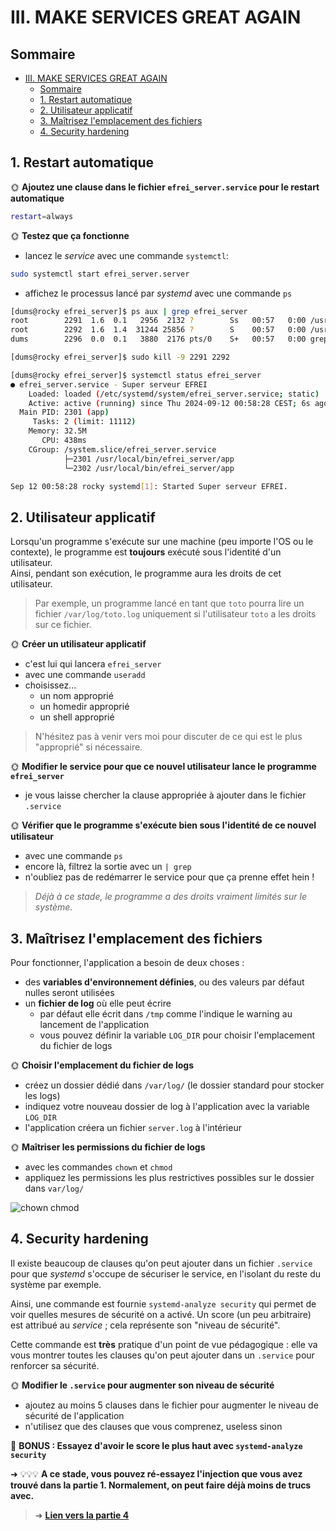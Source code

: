 # III. MAKE SERVICES GREAT AGAIN

## Sommaire

- [III. MAKE SERVICES GREAT AGAIN](#iii-make-services-great-again)
  - [Sommaire](#sommaire)
  - [1. Restart automatique](#1-restart-automatique)
  - [2. Utilisateur applicatif](#2-utilisateur-applicatif)
  - [3. Maîtrisez l'emplacement des fichiers](#3-maîtrisez-lemplacement-des-fichiers)
  - [4. Security hardening](#4-security-hardening)

## 1. Restart automatique

🌞 **Ajoutez une clause dans le fichier `efrei_server.service` pour le restart automatique**

```bash
restart=always
```

🌞 **Testez que ça fonctionne**

- lancez le *service* avec une commande `systemctl`:
```bash
sudo systemctl start efrei_server.server
```
- affichez le processus lancé par *systemd* avec une commande `ps`
 ```bash
[dums@rocky efrei_server]$ ps aux | grep efrei_server
root        2291  1.6  0.1   2956  2132 ?        Ss   00:57   0:00 /usr/local/bin/efrei_server/app
root        2292  1.6  1.4  31244 25856 ?        S    00:57   0:00 /usr/local/bin/efrei_server/app
dums        2296  0.0  0.1   3880  2176 pts/0    S+   00:57   0:00 grep --color=auto efrei_server

[dums@rocky efrei_server]$ sudo kill -9 2291 2292

[dums@rocky efrei_server]$ systemctl status efrei_server
● efrei_server.service - Super serveur EFREI
     Loaded: loaded (/etc/systemd/system/efrei_server.service; static)
     Active: active (running) since Thu 2024-09-12 00:58:28 CEST; 6s ago
   Main PID: 2301 (app)
      Tasks: 2 (limit: 11112)
     Memory: 32.5M
        CPU: 438ms
     CGroup: /system.slice/efrei_server.service
             ├─2301 /usr/local/bin/efrei_server/app
             └─2302 /usr/local/bin/efrei_server/app

Sep 12 00:58:28 rocky systemd[1]: Started Super serveur EFREI.
```
## 2. Utilisateur applicatif

Lorsqu'un programme s'exécute sur une machine (peu importe l'OS ou le contexte), le programme est **toujours** exécuté sous l'identité d'un utilisateur.  
Ainsi, pendant son exécution, le programme aura les droits de cet utilisateur.  

> Par exemple, un programme lancé en tant que `toto` pourra lire un fichier `/var/log/toto.log` uniquement si l'utilisateur `toto` a les droits sur ce fichier.

🌞 **Créer un utilisateur applicatif**

- c'est lui qui lancera `efrei_server`
- avec une commande `useradd`
- choisissez...
  - un nom approprié
  - un homedir approprié
  - un shell approprié

> N'hésitez pas à venir vers moi pour discuter de ce qui est le plus "approprié" si nécessaire.

🌞 **Modifier le service pour que ce nouvel utilisateur lance le programme `efrei_server`**

- je vous laisse chercher la clause appropriée à ajouter dans le fichier `.service`

🌞 **Vérifier que le programme s'exécute bien sous l'identité de ce nouvel utilisateur**

- avec une commande `ps`
- encore là, filtrez la sortie avec un `| grep`
- n'oubliez pas de redémarrer le service pour que ça prenne effet hein !

> *Déjà à ce stade, le programme a des droits vraiment limités sur le système.*

## 3. Maîtrisez l'emplacement des fichiers

Pour fonctionner, l'application a besoin de deux choses :

- des **variables d'environnement définies**, ou des valeurs par défaut nulles seront utilisées
- un **fichier de log** où elle peut écrire
  - par défaut elle écrit dans `/tmp` comme l'indique le warning au lancement de l'application
  - vous pouvez définir la variable `LOG_DIR` pour choisir l'emplacement du fichier de logs

🌞 **Choisir l'emplacement du fichier de logs**

- créez un dossier dédié dans `/var/log/` (le dossier standard pour stocker les logs)
- indiquez votre nouveau dossier de log à l'application avec la variable `LOG_DIR`
- l'application créera un fichier `server.log` à l'intérieur

🌞 **Maîtriser les permissions du fichier de logs**

- avec les commandes `chown` et `chmod`
- appliquez les permissions les plus restrictives possibles sur le dossier dans `var/log/`

![chown chmod](./img/chown-chmod-2.webp)

## 4. Security hardening

Il existe beaucoup de clauses qu'on peut ajouter dans un fichier `.service` pour que *systemd* s'occupe de sécuriser le service, en l'isolant du reste du système par exemple.

Ainsi, une commande est fournie `systemd-analyze security` qui permet de voir quelles mesures de sécurité on a activé. Un score (un peu arbitraire) est attribué au *service* ; cela représente son "niveau de sécurité".

Cette commande est **très** pratique d'un point de vue pédagogique : elle va vous montrer toutes les clauses qu'on peut ajouter dans un `.service` pour renforcer sa sécurité.

🌞 **Modifier le `.service` pour augmenter son niveau de sécurité**

- ajoutez au moins 5 clauses dans le fichier pour augmenter le niveau de sécurité de l'application
- n'utilisez que des clauses que vous comprenez, useless sinon

🌟 **BONUS : Essayez d'avoir le score le plus haut avec `systemd-analyze security`**

➜ 💡💡💡 **A ce stade, vous pouvez ré-essayez l'injection que vous avez trouvé dans la partie 1. Normalement, on peut faire déjà moins de trucs avec.**

> ➜ [**Lien vers la partie 4**](/part4/readme.md)